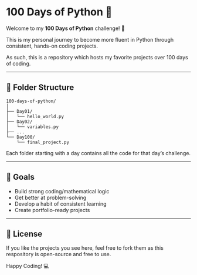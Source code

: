 # 100 Days of Python 🐍 

Welcome to my **100 Days of Python** challenge! 🚀  

This is my personal journey to become more fluent in Python through consistent, hands-on coding projects.  

As such, this is a repository which hosts my favorite projects over 100 days of coding. 

---

## 📂 Folder Structure

```
100-days-of-python/
│
├── Day01/
│   └── hello_world.py
├── Day02/
│   └── variables.py
├── ...
└── Day100/
    └── final_project.py
```

Each folder starting with a day contains all the code for that day’s challenge.

---

## 🧠 Goals

- Build strong coding/mathematical logic
- Get better at problem-solving
- Develop a habit of consistent learning
- Create portfolio-ready projects

---

## 📄 License

If you like the projects you see here, feel free to fork them as this respository is open-source and free to use.

Happy Coding! 💻
